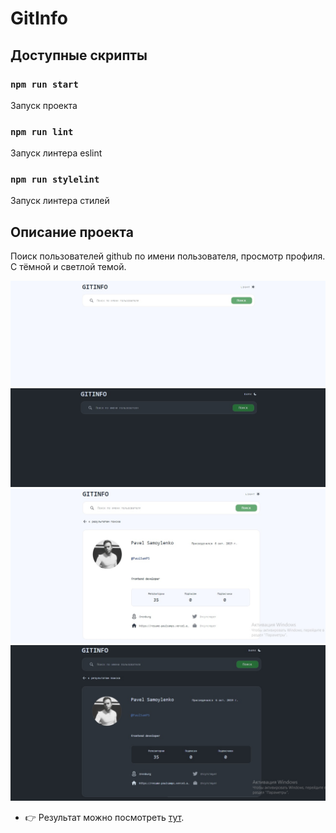 # GitInfo

## Доступные скрипты

### `npm run start`
Запуск проекта

### `npm run lint`
Запуск линтера eslint

### `npm run stylelint`
Запуск линтера стилей 

## Описание проекта

Поиск пользователей github по имени пользователя, просмотр профиля.
С тёмной и светлой темой.

![](github/lightMain.jpg)
![](github/darkMain.jpg)
![](github/lightProfile.jpg)
![](github/darkProfile.jpg)

* :point_right: Результат можно посмотреть [тут](https://git-info-one.vercel.app).

